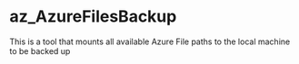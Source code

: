 # az_AzureFilesBackup

This is a tool that mounts all available Azure File paths to the local machine to be backed up

